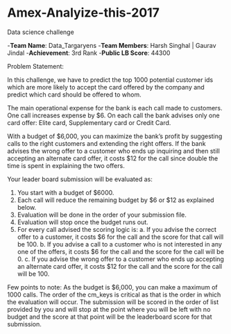 # Amex-Analyize-this-2017
Data science challenge

-<b>Team Name</b>: Data_Targaryens
-<b>Team Members</b>: Harsh Singhal | Gaurav Jindal
-<b>Achievement</b>: 3rd Rank
-<b>Public LB Score</b>: 44300

Problem Statement:

In this challenge, we have to predict the top 1000 potential customer ids which are more likely to accept the card offered by the company and predict which card should be offered to whom.

The main operational expense for the bank is each call made to customers. One call increases expense by $6. On each call the bank advises only one card offer: Elite card, Supplementary card or Credit Card.

With a budget of $6,000, you can maximize the bank’s profit by suggesting calls to the right customers and extending the right offers. If the bank advises the wrong offer to a customer who ends up inquiring and then still accepting an alternate card offer, it costs $12 for the call since double the time is spent in explaining the two offers. 

Your leader board submission will be evaluated as:
1. You start with a budget of $6000. 
2. Each call will reduce the remaining budget by $6 or $12 as explained below. 
3. Evaluation will be done in the order of your submission file. 
4. Evaluation will stop once the budget runs out.
5. For every call advised the scoring logic is:
a. If you advise the correct offer to a customer, it costs $6 for the call and the score for that call will be 100.
b. If you advise a call to a customer who is not interested in any one of the offers, it costs $6 for the call and the score for the call will be 0.
c. If you advise the wrong offer to a customer who ends up accepting an alternate card offer, it costs $12 for the call and the score for the call will be 100.



Few points to note:
As the budget is $6,000, you can make a maximum of 1000 calls. 
The order of the cm_keys is critical as that is the order in which the evaluation will occur.
The submission will be scored in the order of list provided by you and will stop at the point where you will be left with no budget and the score at that point will be the leaderboard score for that submission.
